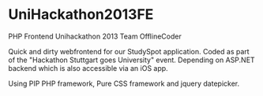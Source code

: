 UniHackathon2013FE
==================

PHP Frontend Unihackathon 2013 Team OfflineCoder

Quick and dirty webfrontend for our StudySpot application. 
Coded as part of the "Hackathon Stuttgart goes University" event.
Depending on ASP.NET backend which is also accessible via an iOS app.

Using PIP PHP framework, Pure CSS framework and jquery datepicker.
